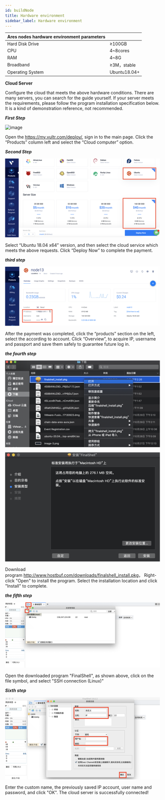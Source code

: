 ```yaml
---
id: buildNode
title: Hardware environment
sidebar_label: Hardware environment
---
```


|Ares nodes hardware environment parameters|    |
|:----|:----|
|Hard Disk Drive|≥100GB|
|CPU|4~8cores|
|RAM|4~8G|
|Broadband|≥3M，stable|
|Operating System|Ubuntu18.04+|

**Cloud Server**

Configure the cloud that meets the above hardware conditions. There are many servers, you can search for the guide yourself. If your server meets the requirements, please follow the program installation specification below. It is a kind of demonstration reference, not recommended.

***First Step***

![image](https://github.com/aresprotocols/documentation/blob/master/assets/img/图1.png?raw=true) 

Open the https://my.vultr.com/deploy/, sign in to the main page. Click the “Products” column left and select the “Cloud computer” option.

***Second Step***

![image](https://github.com/aresprotocols/documentation/blob/master/assets/img/2.png?raw=true) 

Select “Ubuntu 18.04 x64” version, and then select the cloud service which meets the above requests. Click “Deploy Now” to complete the payment.

***third step***

![image](https://github.com/aresprotocols/documentation/blob/master/assets/img/3.png?raw=true) 

After the payment was completed, click the “products” section on the left, select the according to account. Click “Overview”, to acquire IP, username and passport and save them safely to guarantee future log in.

***the fourth step***

![image](https://github.com/aresprotocols/documentation/blob/master/assets/img/4.png?raw=true) 

![image](https://github.com/aresprotocols/documentation/blob/master/assets/img/5.png?raw=true) 

Download program [<u>http://www.hostbuf.com/downloads/finalshell_install.pkg</u>](http://www.hostbuf.com/downloads/finalshell_install.pkg)，
Right-click "Open" to install the program. Select the installation location and click "Install" to complete.

***the fifth step***

![image](https://github.com/aresprotocols/documentation/blob/master/assets/img/6.png?raw=true) 

Open the downloaded program "FinalShell", as shown above, click on the file symbol, and select "SSH connection (Linux)"

***Sixth step***

![image](https://github.com/aresprotocols/documentation/blob/master/assets/img/8.png?raw=true) 

Enter the custom name, the previously saved IP account, user name and password, and click "OK". The cloud server is successfully connected!